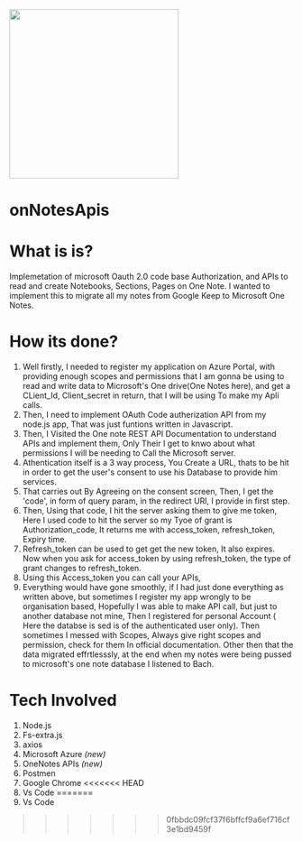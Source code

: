 
<img src="https://img.icons8.com/color/452/microsoft-onenote-2019.png" width="300">

# onNotesApis

# What is is?
Implemetation of microsoft Oauth 2.0 code base Authorization, and APIs to read and create Notebooks, Sections, Pages on One Note. I wanted to implement this to migrate all my notes from Google Keep to Microsoft One Notes.

# How its done?
1. Well firstly, I needed to register my application on Azure Portal, with providing enough scopes and permissions that I am gonna be using to read and write data to Microsoft's One drive(One Notes here), and get a CLient_Id, Client_secret in return, that I will be using To make my Apli calls.
2. Then, I need to implement OAuth Code autherization API from my node.js app, That was just funtions written in Javascript. 
3. Then, I Visited the One note REST API Documentation to understand APIs and implement them, Only Their I get to knwo about what permissions I will be needing to Call the Microsoft server.
4. Athentication itself is a 3  way process, You Create a URL, thats to be hit in order to get the user's consent to use his Database to provide him services.
5. That carries out By Agreeing on the consent screen, Then, I get the 'code', in form of query param, in the redirect URl, I provide in first step.
6. Then, Using that code, I hit the server asking them to give me token, Here I used code to hit the server so my Tyoe of grant is Authorization_code, It returns me with access_token, refresh_token, Expiry time.
7. Refresh_token can be used to get get the new token, It also expires. Now when you ask for access_token by using refresh_token, the type of grant changes to refresh_token.
8. Using this Access_token you can call your APIs, 
9. Everything would have gone smoothly, if I had just done everything as written above, but sometimes I register my app wrongly to be organisation based, Hopefully I was able to make API call, but just to another database not mine, Then I registered for personal Account ( Here the databse is sed is of the authenticated user only). Then sometimes I messed with Scopes, Always give right scopes and permission, check for them In official documentation. Other then that the data migrated effrtlesssly, at the end when my notes were being pussed to microsoft's one note database I listened to Bach.

# Tech Involved
1. Node.js
2. Fs-extra.js
3. axios
4. Microsoft Azure *(new)*
5. OneNotes APIs *(new)*
6. Postmen
7. Google Chrome
<<<<<<< HEAD
8. Vs Code
=======
8. Vs Code
>>>>>>> 0fbbdc09fcf37f6bffcf9a6ef716cf3e1bd9459f
